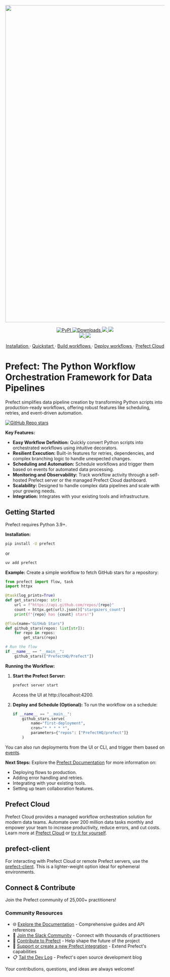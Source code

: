 <p align="center"><img src="https://github.com/PrefectHQ/prefect/assets/3407835/c654cbc6-63e8-4ada-a92a-efd2f8f24b85" width=1000></p>

<p align="center">
    <a href="https://pypi.org/project/prefect/" alt="PyPI version">
        <img alt="PyPI" src="https://img.shields.io/pypi/v/prefect?color=0052FF&labelColor=090422" />
    </a>
    <a href="https://pypi.org/project/prefect/" alt="PyPI downloads/month">
        <img alt="Downloads" src="https://img.shields.io/pypi/dm/prefect?color=0052FF&labelColor=090422" />
    </a>
    <a href="https://github.com/prefecthq/prefect/" alt="Stars">
        <img src="https://img.shields.io/github/stars/prefecthq/prefect?color=0052FF&labelColor=090422" />
    </a>
    <a href="https://github.com/prefecthq/prefect/pulse" alt="Activity">
        <img src="https://img.shields.io/github/commit-activity/m/prefecthq/prefect?color=0052FF&labelColor=090422" />
    </a>
    <br>
    <a href="https://prefect.io/slack" alt="Slack">
        <img src="https://img.shields.io/badge/slack-join_community-red.svg?color=0052FF&labelColor=090422&logo=slack" />
    </a>
    <a href="https://www.youtube.com/c/PrefectIO/" alt="YouTube">
        <img src="https://img.shields.io/badge/youtube-watch_videos-red.svg?color=0052FF&labelColor=090422&logo=youtube" />
    </a>
</p>

<p align="center">
    <a href="https://docs.prefect.io/v3/get-started/index?utm_source=oss&utm_medium=oss&utm_campaign=oss_gh_repo&utm_term=none&utm_content=none">
        Installation
    </a>
    ·
    <a href="https://docs.prefect.io/v3/get-started/quickstart?utm_source=oss&utm_medium=oss&utm_campaign=oss_gh_repo&utm_term=none&utm_content=none">
        Quickstart
    </a>
    ·
    <a href="https://docs.prefect.io/v3/how-to-guides/workflows/write-and-run?utm_source=oss&utm_medium=oss&utm_campaign=oss_gh_repo&utm_term=none&utm_content=none">
        Build workflows
    </a>
    ·
    <a href="https://docs.prefect.io/v3/concepts/deployments?utm_source=oss&utm_medium=oss&utm_campaign=oss_gh_repo&utm_term=none&utm_content=none">
        Deploy workflows
    </a>
    ·
    <a href="https://app.prefect.cloud/?utm_source=oss&utm_medium=oss&utm_campaign=oss_gh_repo&utm_term=none&utm_content=none">
        Prefect Cloud
    </a>
</p>

# Prefect: The Python Workflow Orchestration Framework for Data Pipelines

Prefect simplifies data pipeline creation by transforming Python scripts into production-ready workflows, offering robust features like scheduling, retries, and event-driven automation.

[<img src="https://img.shields.io/github/stars/PrefectHQ/prefect?style=social" alt="GitHub Repo stars">](https://github.com/PrefectHQ/prefect)

**Key Features:**

*   **Easy Workflow Definition:** Quickly convert Python scripts into orchestrated workflows using intuitive decorators.
*   **Resilient Execution:** Built-in features for retries, dependencies, and complex branching logic to handle unexpected changes.
*   **Scheduling and Automation:** Schedule workflows and trigger them based on events for automated data processing.
*   **Monitoring and Observability:** Track workflow activity through a self-hosted Prefect server or the managed Prefect Cloud dashboard.
*   **Scalability:**  Designed to handle complex data pipelines and scale with your growing needs.
*   **Integration:** Integrates with your existing tools and infrastructure.

## Getting Started

Prefect requires Python 3.9+.

**Installation:**

```bash
pip install -U prefect
```

or

```bash
uv add prefect
```

**Example:** Create a simple workflow to fetch GitHub stars for a repository:

```python
from prefect import flow, task
import httpx

@task(log_prints=True)
def get_stars(repo: str):
    url = f"https://api.github.com/repos/{repo}"
    count = httpx.get(url).json()["stargazers_count"]
    print(f"{repo} has {count} stars!")

@flow(name="GitHub Stars")
def github_stars(repos: list[str]):
    for repo in repos:
        get_stars(repo)

# Run the flow
if __name__ == "__main__":
    github_stars(["PrefectHQ/Prefect"])
```

**Running the Workflow:**

1.  **Start the Prefect Server:**
    ```bash
    prefect server start
    ```
    Access the UI at http://localhost:4200.

2.  **Deploy and Schedule (Optional):** To run the workflow on a schedule:

    ```python
    if __name__ == "__main__":
        github_stars.serve(
            name="first-deployment",
            cron="* * * * *",
            parameters={"repos": ["PrefectHQ/prefect"]}
        )
    ```

You can also run deployments from the UI or CLI, and trigger them based on [events](https://docs.prefect.io/latest/automate/?utm_source=oss&utm_medium=oss&utm_campaign=oss_gh_repo&utm_term=none&utm_content=none).

**Next Steps:** Explore the [Prefect Documentation](https://docs.prefect.io/v3/get-started/index?utm_source=oss&utm_medium=oss&utm_campaign=oss_gh_repo&utm_term=none&utm_content=none) for more information on:

*   Deploying flows to production.
*   Adding error handling and retries.
*   Integrating with your existing tools.
*   Setting up team collaboration features.

## Prefect Cloud

Prefect Cloud provides a managed workflow orchestration solution for modern data teams. Automate over 200 million data tasks monthly and empower your team to increase productivity, reduce errors, and cut costs.  Learn more at [Prefect Cloud](https://www.prefect.io/cloud-vs-oss?utm_source=oss&utm_medium=oss&utm_campaign=oss_gh_repo&utm_term=none&utm_content=none) or [try it for yourself](https://app.prefect.cloud?utm_source=oss&utm_medium=oss&utm_campaign=oss_gh_repo&utm_term=none&utm_content=none).

## prefect-client

For interacting with Prefect Cloud or remote Prefect servers, use the [prefect-client](https://pypi.org/project/prefect-client/).  This is a lighter-weight option ideal for ephemeral environments.

## Connect & Contribute

Join the Prefect community of 25,000+ practitioners!

### Community Resources

*   🌐 [Explore the Documentation](https://docs.prefect.io) - Comprehensive guides and API references
*   💬 [Join the Slack Community](https://prefect.io/slack) - Connect with thousands of practitioners
*   🤝 [Contribute to Prefect](https://docs.prefect.io/contribute/) - Help shape the future of the project
*   🔌 [Support or create a new Prefect integration](https://docs.prefect.io/contribute/contribute-integrations) - Extend Prefect's capabilities
*   📋 [Tail the Dev Log](https://dev-log.prefect.io/) - Prefect's open source development blog

Your contributions, questions, and ideas are always welcome!